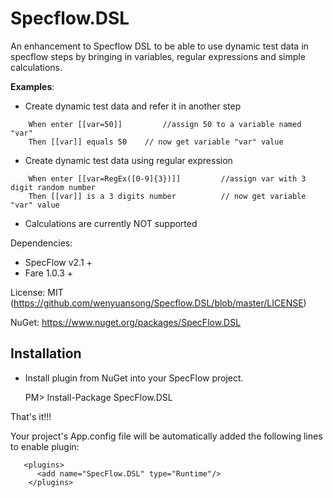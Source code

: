 # Specflow.DSL
An enhancement to Specflow DSL to be able to use dynamic test data in specflow steps by bringing in variables, regular expressions and simple calculations.

**Examples**: 
 
 - Create dynamic test data and refer it in another step
```
	When enter [[var=50]]         //assign 50 to a variable named "var"
	Then [[var]] equals 50    // now get variable "var" value
```	
 - Create dynamic test data using regular expression
```
 	When enter [[var=RegEx([0-9]{3})]]         //assign var with 3 digit random number
	Then [[var]] is a 3 digits number          // now get variable "var" value
```
 - Calculations are currently NOT supported

Dependencies:
* SpecFlow v2.1 +
* Fare 1.0.3 +

License: MIT (https://github.com/wenyuansong/Specflow.DSL/blob/master/LICENSE)

NuGet: https://www.nuget.org/packages/SpecFlow.DSL

## Installation

- Install plugin from NuGet into your SpecFlow project.

    PM> Install-Package SpecFlow.DSL
 
That's it!!!   

Your project's App.config file will be automatically added the following lines to enable plugin:
```
   <plugins>
      <add name="SpecFlow.DSL" type="Runtime"/>
    </plugins>
 ```

